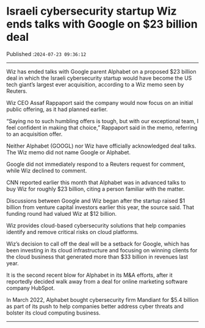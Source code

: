 # Israeli cybersecurity startup Wiz ends talks with Google on $23 billion deal

Published :`2024-07-23 09:36:12`

---

Wiz has ended talks with Google parent Alphabet on a proposed $23 billion deal in which the Israeli cybersecurity startup would have become the US tech giant’s largest ever acquisition, according to a Wiz memo seen by Reuters.

Wiz CEO Assaf Rappaport said the company would now focus on an initial public offering, as it had planned earlier.

“Saying no to such humbling offers is tough, but with our exceptional team, I feel confident in making that choice,” Rappaport said in the memo, referring to an acquisition offer.

Neither Alphabet (GOOGL) nor Wiz have officially acknowledged deal talks. The Wiz memo did not name Google or Alphabet.

Google did not immediately respond to a Reuters request for comment, while Wiz declined to comment.

CNN reported earlier this month that Alphabet was in advanced talks to buy Wiz for roughly $23 billion, citing a person familiar with the matter.

Discussions between Google and Wiz began after the startup raised $1 billion from venture capital investors earlier this year, the source said. That funding round had valued Wiz at $12 billion.

Wiz provides cloud-based cybersecurity solutions that help companies identify and remove critical risks on cloud platforms.

Wiz’s decision to call off the deal will be a setback for Google, which has been investing in its cloud infrastructure and focusing on winning clients for the cloud business that generated more than $33 billion in revenues last year.

It is the second recent blow for Alphabet in its M&A efforts, after it reportedly decided walk away from a deal for online marketing software company HubSpot.

In March 2022, Alphabet bought cybersecurity firm Mandiant for $5.4 billion as part of its push to help companies better address cyber threats and bolster its cloud computing business.

---

